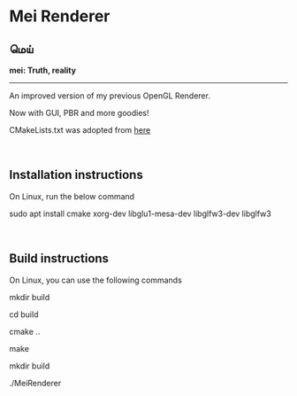 <h1>Mei Renderer</h1>
<h2>மெய்</h2>
<p><b>mei: Truth, reality</b></p>
<hr>
<p>An improved version of my previous OpenGL Renderer.</p>
<p>Now with GUI, PBR and more goodies!</p>
<p>CMakeLists.txt was adopted from <a href="https://github.com/Shot511/OpenGLSampleCmake/tree/master">here</a></p>
</br>
<h2>Installation instructions</h1>
<p>On Linux, run the below command</p>
<p>sudo apt install cmake xorg-dev libglu1-mesa-dev libglfw3-dev libglfw3</p>
</br>
<h2>Build instructions</h2>
<p>On Linux, you can use the following commands</p>
<p>mkdir build</p>
<p>cd build</p>
<p>cmake ..</p>
<p>make</p>
<p>mkdir build</p>
<p>./MeiRenderer<p>

